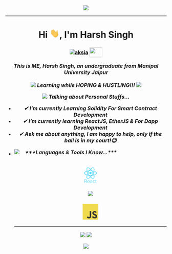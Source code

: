 <p align="center">
  <img src="https://github.com/thompsonemerson/thompsonemerson/raw/master/cover-thompson.png" height="200"/>
</p>
<hr>
<h1 align="center">Hi <img src="https://raw.githubusercontent.com/ABSphreak/ABSphreak/master/gifs/Hi.gif" width="30px">, I'm Harsh Singh</h1>
<h3 align="center">
<p align="center">
<a href="https://www.linkedin.com/in/harsh-singh-a347641aa/" target="blank"><img align="center" src="https://cdn.jsdelivr.net/npm/simple-icons@3.0.1/icons/linkedin.svg" alt="aksia" height="30" width="40" /></a>
 <a href = "mailto: freelancerharsh8055@gmail.com"><img align="center" src="https://simpleicons.org/icons/gmail.svg" height="30" width="40" /></a>
</p>
</p>

<p align="center">
  <em>
    This is ME, Harsh Singh, an undergraduate from Manipal University Jaipur</b> <br>
  <br>
  <img src="https://media.giphy.com/media/VgCDAzcKvsR6OM0uWg/giphy.gif" width="50" /> <b><i>Learning while HOPING & HUSTLING!!!</i></b> <img src="https://media.giphy.com/media/7j2hfyeVcDtf2/giphy.gif" width="50" />
</p>


<img src="https://media.giphy.com/media/ObNTw8Uzwy6KQ/giphy.gif" width="30px">&nbsp;***Talking about Personal Stuffs...***
<ul>
<li>✔ I’m currently Learning  Solidity For Smart Contract Development </li>
<li>✔ I’m currently learning ReactJS, EtherJS & For Dapp Development</li>
<li>✔ Ask me about anything, I am happy to help, only if the ball is in my court!😉</li>
  <li><p align="left" style="display: flex">
  <img src="https://media.giphy.com/media/ObNTw8Uzwy6KQ/giphy.gif" width="30px">&nbsp;***Languages & Tools I Know...***
 
 
  
<!--   <code> <img height="50" src="https://raw.githubusercontent.com/devicons/devicon/master/icons/nodejs/nodejs-original-wordmark.svg"> </code>  -->
  <code> <img height="50" src="https://raw.githubusercontent.com/devicons/devicon/master/icons/react/react-original-wordmark.svg"> </code>
  <code> <img height="50" src="https://docs.soliditylang.org/en/v0.8.10/_static/logo.svg"> </code>
    <code> <img height="50" src="https://raw.githubusercontent.com/devicons/devicon/master/icons/javascript/javascript-original.svg"> </code>
  <hr>
 </p>
 </li>

 </ul>
 <p align="center">
	
  <img width="48%" src="https://github-readme-stats.vercel.app/api?username=Harsh8055git&show_icons=true&theme=synthwave" />
  <img width="48%" src="https://github-readme-streak-stats.herokuapp.com/?user=Harsh8055git&theme=synthwave" />
</p>
  <img src="https://activity-graph.herokuapp.com/graph?username=Harsh8055git&bg_color=2B213A&color=E5289E&line=DA5B0B&point=E1E8EB">
<!-- <div align="center">
  
### Show some ❤️ by starring ⭐ some of the repositories!
![](https://hit.yhype.me/github/profile?user_id=71445997)
  <img height="120" alt="Thanks for visiting me" width="100%" src="https://raw.githubusercontent.com/BrunnerLivio/brunnerlivio/master/images/marquee.svg" />
<br />


